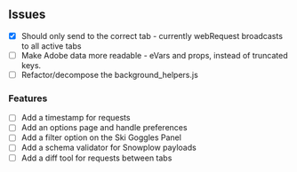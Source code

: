 ## Issues

- [x] Should only send to the correct tab - currently webRequest broadcasts to all active tabs
- [ ] Make Adobe data more readable - eVars and props, instead of truncated keys.
- [ ] Refactor/decompose the background_helpers.js

### Features

- [ ] Add a timestamp for requests
- [ ] Add an options page and handle preferences
- [ ] Add a filter option on the Ski Goggles Panel
- [ ] Add a schema validator for Snowplow payloads
- [ ] Add a diff tool for requests between tabs

